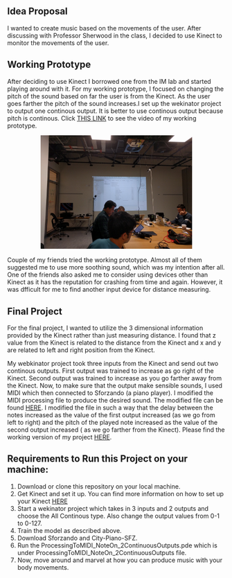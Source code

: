 ## Idea Proposal

I wanted to create music based on the movements of the user. After discussing with Professor Sherwood in the class, I decided to use Kinect to monitor the movements of the user. 

## Working Prototype

After deciding to use Kinect I borrowed one from the IM lab and started playing around with it. For my working prototype, I focused on changing the pitch of the sound based on far the user is from the Kinect. As the user goes farther the pitch of the sound increases.I set up the wekinator project to output one continous output. It is better to use continous output because pitch is continous.  Click [THIS LINK](https://www.youtube.com/watch?v=RInJLYd5LOk&feature=youtu.be) to see the video of my working prototype.
<p align="center">
  <img src="https://github.com/artintelclass/interactive-project-kg1642/blob/master/WorkingInClass.jpg" width="350"/>
</p>

Couple of my friends tried the working prototype. Almost all of them suggested me to use more soothing sound, which was my intention after all. One of the friends also asked me to consider using devices other than Kinect as it has the reputation for crashing from time and again. However, it was dfficult for me to find another input device for distance measuring. 

## Final Project
For the final project, I wanted to utilize the 3 dimensional information provided by the Kinect rather than just measuring distance. I found that z value from the Kinect is related to the distance from the Kinect and x and y are related to left and right position from the Kinect.

My webkinator project took three inputs from the Kinect and send out two continous outputs. First output was trained to increase as go right of the Kinect. Second output was trained to increase as you go farther away from the Kinect. 
Now, to make sure that the output make sensible sounds, I used MIDI which then connected to Sforzando (a piano player). I modified the MIDI processing file to produce the desired sound. The modified file can be found [HERE](https://github.com/artintelclass/interactive-project-kg1642/blob/master/ProcessingToMIDI_NoteOn_2ContinuousOutputs/ProcessingToMIDI_NoteOn_2ContinuousOutputs.pde). I modified the file in such a way that the delay between the notes increased as the value of the first output increased (as we go from left to right) and the pitch of the played note increased as the value of the second output increased ( as we go farther from the Kinect). Please find the working version of my project [HERE](https://youtu.be/jbB047IAEfo).  

## Requirements to Run this Project on your machine:
1. Download or clone this repository on your local machine.
2. Get Kinect and set it up. You can find more information on how to set up your Kinect [HERE](https://github.com/ml4a/ml4a-ofx/releases)
3. Start a wekinator project which takes in 3 inputs and 2 outputs and choose the All Continous type. Also change the output values from 0-1 to 0-127.
4. Train the model as described above. 
5. Download Sforzando and City-Piano-SFZ. 
6. Run the ProcessingToMIDI_NoteOn_2ContinuousOutputs.pde which is under ProcessingToMIDI_NoteOn_2ContinuousOutputs file. 
7. Now, move around and marvel at how you can produce music with your body movements. 

